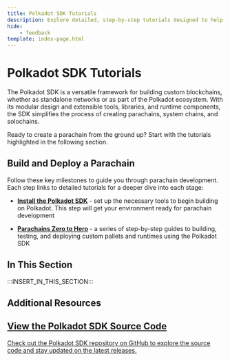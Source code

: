 ```yaml
---
title: Polkadot SDK Tutorials
description: Explore detailed, step-by-step tutorials designed to help you gain hands-on experience building custom solutions with the Polkadot SDK.
hide: 
    - feedback
template: index-page.html
---
```


# Polkadot SDK Tutorials

The Polkadot SDK is a versatile framework for building custom blockchains, whether as standalone networks or as part of the Polkadot ecosystem. With its modular design and extensible tools, libraries, and runtime components, the SDK simplifies the process of creating parachains, system chains, and solochains.

Ready to create a parachain from the ground up? Start with the tutorials highlighted in the following section.

## Build and Deploy a Parachain

Follow these key milestones to guide you through parachain development. Each step links to detailed tutorials for a deeper dive into each stage:

- [**Install the Polkadot SDK**](/develop/parachains/install-polkadot-sdk/) - set up the necessary tools to begin building on Polkadot. This step will get your environment ready for parachain development

- [**Parachains Zero to Hero**](/tutorials/polkadot-sdk/parachains/zero-to-hero/) - a series of step-by-step guides to building, testing, and deploying custom pallets and runtimes using the Polkadot SDK

## In This Section

:::INSERT_IN_THIS_SECTION:::

## Additional Resources

<div class="subsection-wrapper">
  <div class="card">
    <a href="https://github.com/paritytech/polkadot-sdk" target="_blank">
      <h2 class="title">View the Polkadot SDK Source Code</h2>
      <p class="description">Check out the Polkadot SDK repository on GitHub to explore the source code and stay updated on the latest releases.</p>
    </a>
  </div>
</div>
